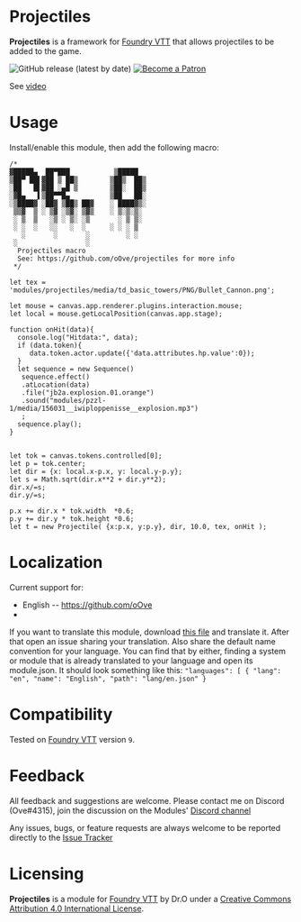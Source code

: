 

# Projectiles
**Projectiles** is a framework for [Foundry VTT](https://foundryvtt.com/  "Foundry VTT") that allows projectiles to be added to the game.

<p align="center">

![GitHub release (latest by date)](https://img.shields.io/github/v/release/oOve/projectiles?style=flat-square)
[![Become a Patron](https://img.shields.io/badge/support-patreon-orange.svg?style=flat-square&logo=patreon)](https://www.patreon.com/drO_o)
 </p>

See [video](./media/video.mp4)

# Usage
Install/enable this module, then add the following macro:
```JS
/*
▓█████▄  ██▀███           ▒█████  
▒██▀ ██▌▓██ ▒ ██▒        ▒██▒  ██▒
░██   █▌▓██ ░▄█ ▒        ▒██░  ██▒
░▓█▄   ▌▒██▀▀█▄          ▒██   ██░
░▒████▓ ░██▓ ▒██▒ ██▓    ░ ████▓▒░
 ▒▒▓  ▒ ░ ▒▓ ░▒▓░ ▒▓▒    ░ ▒░▒░▒░ 
 ░ ▒  ▒   ░▒ ░ ▒░ ░▒       ░ ▒ ▒░ 
 ░ ░  ░   ░░   ░  ░      ░ ░ ░ ▒  
   ░       ░       ░         ░ ░  
 ░                 ░              
  Projectiles macro
  See: https://github.com/oOve/projectiles for more info 
 */

let tex = 'modules/projectiles/media/td_basic_towers/PNG/Bullet_Cannon.png';

let mouse = canvas.app.renderer.plugins.interaction.mouse;
let local = mouse.getLocalPosition(canvas.app.stage);

function onHit(data){
  console.log("Hitdata:", data);
  if (data.token){
     data.token.actor.update({'data.attributes.hp.value':0});
  }
  let sequence = new Sequence()
   sequence.effect()
   .atLocation(data)
   .file("jb2a.explosion.01.orange")
   .sound("modules/pzzl-1/media/156031__iwiploppenisse__explosion.mp3")
   ;
  sequence.play();
}


let tok = canvas.tokens.controlled[0];
let p = tok.center;
let dir = {x: local.x-p.x, y: local.y-p.y};
let s = Math.sqrt(dir.x**2 + dir.y**2);
dir.x/=s;
dir.y/=s;

p.x += dir.x * tok.width  *0.6;
p.y += dir.y * tok.height *0.6;
let t = new Projectile( {x:p.x, y:p.y}, dir, 10.0, tex, onHit );
```


# Localization
Current support for:
 * English -- https://github.com/oOve
 * 
 

If you want to translate this module, download [this file](lang/en.json) and translate it. After that open an issue sharing your translation. Also share the default name convention for your language. You can find that by either, finding a system or module that is already translated to your language and open its module.json. It should look something like this: ``` "languages": [ { "lang": "en", "name": "English", "path": "lang/en.json" } ```

# Compatibility
Tested on [Foundry VTT](https://foundryvtt.com/  "Foundry VTT") version `9`.

# Feedback
All feedback and suggestions are welcome. Please contact me on Discord (Ove#4315), join the discussion on the Modules' [Discord channel](https://discord.gg/5CCAhsKFDp)

Any issues, bugs, or feature requests are always welcome to be reported directly to the [Issue Tracker](https://github.com/oOve/Projectiles/issues  "Issue Tracker")

# Licensing
**Projectiles** is a module for [Foundry VTT](https://foundryvtt.com/  "Foundry VTT") by Dr.O  under a [Creative Commons Attribution 4.0 International License](http://creativecommons.org/licenses/by/4.0/).
